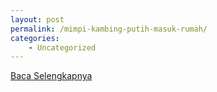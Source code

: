 ```yaml
---
layout: post
permalink: /mimpi-kambing-putih-masuk-rumah/
categories:
    - Uncategorized
---
```


[Baca Selengkapnya](/10)